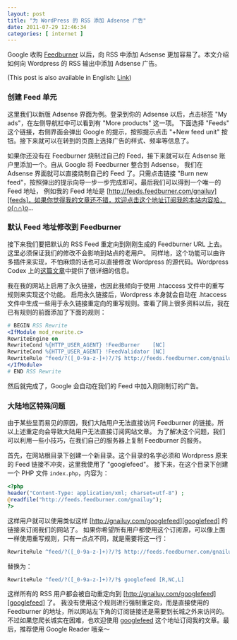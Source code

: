 ```yaml
--- 
layout: post
title: "为 WordPress 的 RSS 添加 Adsense 广告"
date: 2011-07-29 12:46:34
categories: [ internet ]
---
```


Google 收购 [Feedburner][feedburner] 以后，向 RSS 中添加 Adsense 更加容易了。本文介绍如何向 Wordpress 的 RSS 输出中添加 Adsense 广告。

<!-- more -->

(This post is also available in English: [Link][english])

### 创建 Feed 单元

这里我们以新版 Adsense 界面为例。登录到你的 Adsense 以后，点击标签 "My ads"，在左侧导航栏中可以看到有 "More products" 这一项。
下面选择 "Feeds" 这个链接，右侧界面会弹出 Google 的提示，按照提示点击 "+New feed unit" 按钮。接下来就可以在转到的页面上选择广告的样式、频率等信息了。

如果你还没有在 Feedburner 烧制过自己的 Feed，接下来就可以在 Adsense 账户里添加一个。自从 Google 将 Feedburner 整合到 Adsense，
我们在 Adsense 界面就可以直接烧制自己的 Feed 了。只需点击链接 "Burn new feed"，按照弹出的提示向导一步一步完成即可。最后我们可以得到一个唯一的 Feed 地址，
例如我的 Feed 地址是 [http://feeds.feedburner.com/gnailuy][feeds]，如果你觉得我的文章还不错，欢迎点击这个地址订阅我的本站内容哈，o(∩∩)o...

### 默认 Feed 地址修改到 Feedburner

接下来我们要把默认的 RSS Feed 重定向到刚刚生成的 Feedburner URL 上去。这里必须保证我们的修改不会影响到站点的老用户。
同样地，这个功能可以由许多插件来实现，不怕麻烦的话也可以直接修改 Wordpress 的源代码。Wordpress Codex 上的[这篇文章][using-feedburner]中提供了很详细的信息。

我在我的网站上启用了永久链接，也因此我倾向于使用 .htaccess 文件中的重写规则来实现这个功能。
启用永久链接后，Wordpress 本身就会自动在 .htaccess 文件中生成一些用于永久链接重定向的重写规则。查看了网上很多资料以后，我在已有规则的前面添加了下面的规则：

``` apache
# BEGIN RSS Rewrite
<IfModule mod_rewrite.c>
RewriteEngine on
RewriteCond %{HTTP_USER_AGENT} !FeedBurner    [NC]
RewriteCond %{HTTP_USER_AGENT} !FeedValidator [NC]
RewriteRule ^feed/?([_0-9a-z-]+)?/?$ http://feeds.feedburner.com/gnailuy [R,NC,L]
</IfModule>
# END RSS Rewrite
```

然后就完成了，Google 会自动在我们的 Feed 中加入刚刚制订的广告。

### 大陆地区特殊问题

由于某些显而易见的原因，我们大陆用户无法直接访问 Feedburner 的链接。所以上述重定向会导致大陆用户无法直接订阅网站文章。
为了解决这个问题，我们可以利用一些小技巧，在我们自己的服务器上复制 Feedburner 的服务。

首先，在网站根目录下创建一个新目录。这个目录的名字必须和 Wordpress 原来的 Feed 链接不冲突，这里我使用了 "googlefeed"。
接下来，在这个目录下创建一个 PHP 文件 `index.php`，内容为：

``` php
<?php
header("Content-Type: application/xml; charset=utf-8") ;
@readfile("http://feeds.feedburner.com/gnailuy");
?>
```

这样用户就可以使用类似这样 [http://gnailuy.com/googlefeed][googlefeed] 的链接来订阅我们的网站了。
如果你希望所有用户都使用这个订阅源，可以像上面一样使用重写规则，只有一点点不同，就是需要将这一行：

``` apache
RewriteRule ^feed/?([_0-9a-z-]+)?/?$ http://feeds.feedburner.com/gnailuy [R,NC,L]
```

替换为：

``` apache
RewriteRule ^feed/?([_0-9a-z-]+)?/?$ googlefeed [R,NC,L]
```

这样所有的 RSS 用户都会被自动重定向到 [http://gnailuy.com/googlefeed][googlefeed] 了。
我没有使用这个规则进行强制重定向，而是直接使用的 Feedburner 的地址，所以网站左下角的订阅链接还是需要到长城之外来访问的。
不过如果您爬长城实在困难，也欢迎使用 [googlefeed][googlefeed] 这个地址订阅我的文章。最后，推荐使用 Google Reader 哦亲～

[feedburner]:       http://feedburner.com/
[english]:          /internet/2011/07/29/adsense-for-feeds-in-wordpress
[feeds]:            http://feeds.feedburner.com/gnailuy
[using-feedburner]: http://codex.wordpress.org/Using_FeedBurner
[googlefeed]:       http://gnailuy.com/googlefeed
